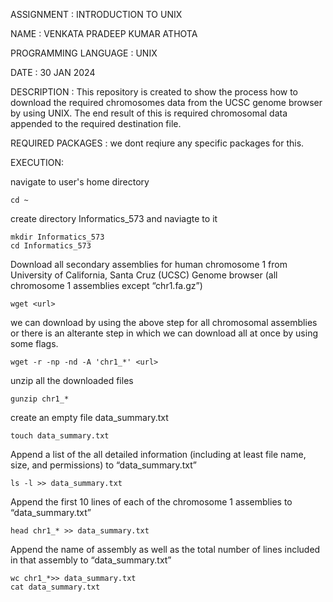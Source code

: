 ASSIGNMENT : INTRODUCTION TO UNIX

NAME : VENKATA PRADEEP KUMAR ATHOTA

PROGRAMMING LANGUAGE : UNIX

DATE : 30 JAN 2024

DESCRIPTION : This repository is created to show the process how to download the required chromosomes data from the UCSC genome browser by using UNIX. The end result of this 
is required chromosomal data appended to the required destination file.

REQUIRED PACKAGES : we dont reqiure any specific packages for this.

EXECUTION:

navigate to user's home directory
```
cd ~
```
create directory Informatics_573 and naviagte to it
```
mkdir Informatics_573
cd Informatics_573
```
Download all secondary assemblies for human chromosome 1 from University of California, Santa Cruz (UCSC) Genome browser (all chromosome 1 assemblies except “chr1.fa.gz”)
```
wget <url>
```

 we can download by using the above step for all chromosomal assemblies or there is an alterante step in which we can download all at once by using some flags.
```
wget -r -np -nd -A 'chr1_*' <url>
```
unzip all the downloaded files
```
gunzip chr1_*
```
create an empty file data_summary.txt
```
touch data_summary.txt
```
Append a list of the all detailed information (including at least file name, size, and permissions) to “data_summary.txt”
```
ls -l >> data_summary.txt
```
Append the first 10 lines of each of the chromosome 1 assemblies to “data_summary.txt”
```
head chr1_* >> data_summary.txt
```
Append the name of assembly as well as the total number of lines included in that assembly to “data_summary.txt”
```
wc chr1_*>> data_summary.txt
cat data_summary.txt
```


